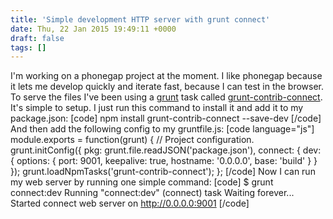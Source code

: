```yaml
---
title: 'Simple development HTTP server with grunt connect'
date: Thu, 22 Jan 2015 19:49:11 +0000
draft: false
tags: []
---
```


I'm working on a phonegap project at the moment. I like phonegap because it lets me develop quickly and iterate fast, because I can test in the browser. To serve the files I've been using a [grunt](http://gruntjs.com/) task called [grunt-contrib-connect](https://github.com/gruntjs/grunt-contrib-connect). It's simple to setup. I just run this command to install it and add it to my package.json: \[code\] npm install grunt-contrib-connect --save-dev \[/code\] And then add the following config to my gruntfile.js: \[code language="js"\] module.exports = function(grunt) { // Project configuration. grunt.initConfig({ pkg: grunt.file.readJSON('package.json'), connect: { dev: { options: { port: 9001, keepalive: true, hostname: '0.0.0.0', base: 'build' } } }); grunt.loadNpmTasks('grunt-contrib-connect'); }; \[/code\] Now I can run my web server by running one simple command: \[code\] $ grunt connect:dev Running "connect:dev" (connect) task Waiting forever... Started connect web server on http://0.0.0.0:9001 \[/code\]